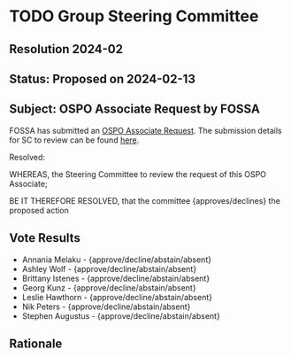 # TODO Group Steering Committee

## Resolution 2024-02

## Status: Proposed on 2024-02-13

## Subject: OSPO Associate Request by FOSSA

FOSSA has submitted an [OSPO Associate Request](https://todogroup.org/about/associates/). The submission details for SC to review can be found [here](https://github.com/todogroup/ospolandscape/issues/194).

Resolved:

WHEREAS, the Steering Committee to review the request of this OSPO Associate;

BE IT THEREFORE RESOLVED, that the committee {approves/declines} the proposed action

## Vote Results

- Annania Melaku - {approve/decline/abstain/absent}
- Ashley Wolf - {approve/decline/abstain/absent}
- Brittany Istenes - {approve/decline/abstain/absent}
- Georg Kunz - {approve/decline/abstain/absent}
- Leslie Hawthorn - {approve/decline/abstain/absent}
- Nik Peters - {approve/decline/abstain/absent}
- Stephen Augustus - {approve/decline/abstain/absent}

## Rationale
